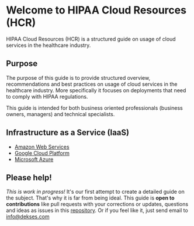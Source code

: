 # Welcome to HIPAA Cloud Resources (HCR)

HIPAA Cloud Resources (HCR) is a structured guide on usage of cloud services in 
the healthcare industry.

## Purpose

The purpose of this guide is to provide structured overview, recommendations and 
best practices on usage of cloud services in the healthcare industry. More 
specifically it focuses on deployments that need to comply with HIPAA 
regulations.

This guide is intended for both business oriented professionals (business 
owners, managers) and technical specialists.

## Infrastructure as a Service (IaaS)

- [Amazon Web Services](docs/AWS.md)
- [Google Cloud Platform](docs/GCP.md)
- [Microsoft Azure](docs/Azure.md)

## Please help!

_This is work in progress!_ It's our first attempt to create a detailed guide on 
the subject. That's why it is far from being ideal. This guide is __open to 
contributions__ like pull requests with your corrections or updates, questions 
and ideas as issues in this 
[repository](https://github.com/dekses/hipaa-cloud-resources). Or if you feel 
like it, just send email to <info@dekses.com>

